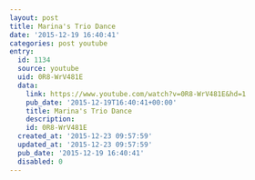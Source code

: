 ```yaml
---
layout: post
title: Marina's Trio Dance
date: '2015-12-19 16:40:41'
categories: post youtube
entry:
  id: 1134
  source: youtube
  uid: 0R8-WrV481E
  data:
    link: https://www.youtube.com/watch?v=0R8-WrV481E&hd=1
    pub_date: '2015-12-19T16:40:41+00:00'
    title: Marina's Trio Dance
    description: 
    id: 0R8-WrV481E
  created_at: '2015-12-23 09:57:59'
  updated_at: '2015-12-23 09:57:59'
  pub_date: '2015-12-19 16:40:41'
  disabled: 0
---
```

